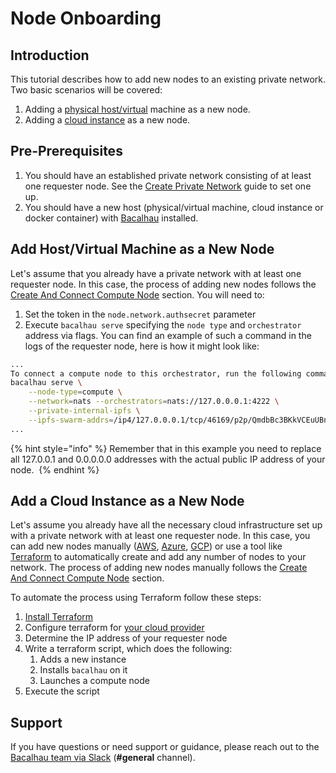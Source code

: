 # Node Onboarding

## Introduction

This tutorial describes how to add new nodes to an existing private network. Two basic scenarios will be covered:

1. Adding a [physical host/virtual](quick-start-docker.md#add-host-virtual-machine-as-a-new-node) machine as a new node.
2. Adding a [cloud instance](quick-start-docker.md#add-a-cloud-instance-as-a-new-node) as a new node. [​](http://localhost:3000/setting-up/running-node/quick-start-docker#pre-prerequisites)

## Pre-Prerequisites

1. You should have an established private network consisting of at least one requester node. See the [Create Private Network](../../getting-started/create-private-network.md) guide to set one up.
2. You should have a new host (physical/virtual machine, cloud instance or docker container) with [Bacalhau](../../getting-started/installation.md) installed.[​](http://localhost:3000/setting-up/running-node/quick-start-docker#add-host--virtual-machine-as-a-new-node)

## Add Host/Virtual Machine as a New Node

Let's assume that you already have a private network with at least one requester node. In this case, the process of adding new nodes follows the [Create And Connect Compute Node](../../getting-started/create-private-network.md#create-and-connect-compute-node) section. You will need to:

1. Set the token in the `node.network.authsecret` parameter
2. Execute `bacalhau serve` specifying the `node type` and `orchestrator` address via flags. You can find an example of such a command in the logs of the requester node, here is how it might look like:

```bash
...
To connect a compute node to this orchestrator, run the following command in your shell:
bacalhau serve \
    --node-type=compute \
    --network=nats --orchestrators=nats://127.0.0.0.1:4222 \
    --private-internal-ipfs \
    --ipfs-swarm-addrs=/ip4/127.0.0.0.1/tcp/46169/p2p/QmdbBc3BKkVCEuUBnAJm85gaPn6cKnFEEi96khwJSEaLFe 
...
```

{% hint style="info" %}
Remember that in this example you need to replace all 127.0.0.1 and 0.0.0.0.0 addresses with the actual public IP address of your node. ​
{% endhint %}

## Add a Cloud Instance as a New Node

Let's assume you already have all the necessary cloud infrastructure set up with a private network with at least one requester node. In this case, you can add new nodes manually ([AWS](https://docs.aws.amazon.com/AWSEC2/latest/UserGuide/EC2\_GetStarted.html), [Azure](https://learn.microsoft.com/en-us/azure/virtual-machines/linux/quick-create-cli), [GCP](https://cloud.google.com/compute/docs/machine-images/create-instance-from-machine-image)) or use a tool like [Terraform](https://developer.hashicorp.com/terraform/tutorials) to automatically create and add any number of nodes to your network. The process of adding new nodes manually follows the [Create And Connect Compute Node](../../getting-started/create-private-network.md#create-and-connect-compute-node) section.

To automate the process using Terraform follow these steps:

1. [Install Terraform](https://developer.hashicorp.com/terraform/tutorials/aws-get-started/install-cli)
2. Configure terraform for [your cloud provider](https://developer.hashicorp.com/terraform/tutorials)
3. Determine the IP address of your requester node
4. Write a terraform script, which does the following:
   1. Adds a new instance
   2. Installs `bacalhau` on it
   3. Launches a compute node
5. Execute the script

## Support <a href="#support" id="support"></a>

If you have questions or need support or guidance, please reach out to the [Bacalhau team via Slack](https://bacalhauproject.slack.com/ssb/redirect) (**#general** channel).
